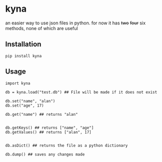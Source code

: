 # kyna
 
an easier way to use json files in python. for now it has ~~two~~ ~~four~~ six methods, none of which are useful
 
## Installation

```Py
pip install kyna
```
 
## Usage 

```Py 
import kyna

db = kyna.load("test.db") ## File will be made if it does not exist

db.set("name", "alan")
db.set("age", 17)

db.get("name") ## returns "alan"


db.getKeys() ## returns ["name", "age"]
db.getValues() ## returns ["alan", 17]

 
db.asDict() ## returns the file as a python dictionary

db.dump() ## saves any changes made
```
